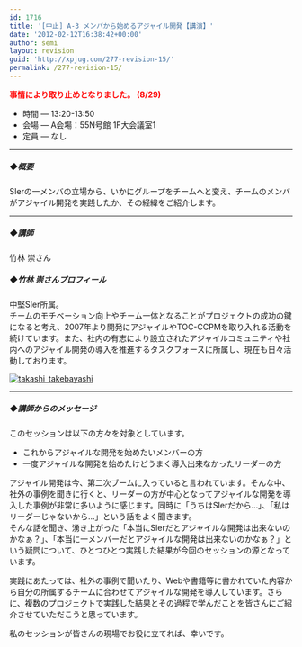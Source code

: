 ```yaml
---
id: 1716
title: '[中止] A-3 メンバから始めるアジャイル開発【講演】'
date: '2012-02-12T16:38:42+00:00'
author: semi
layout: revision
guid: 'http://xpjug.com/277-revision-15/'
permalink: /277-revision-15/
---
```


<font color="red">**事情により取り止めとなりました。 (8/29)**</font>

- 時間 — 13:20-13:50
- 会場 — A会場：55N号館 1F大会議室1
- 定員 — なし

---

##### ◆概要

SIerの一メンバの立場から、いかにグループをチームへと変え、チームのメンバがアジャイル開発を実践したか、その経緯をご紹介します。

---

##### ◆講師

竹林 崇さん

##### ◆竹林 崇さんプロフィール

中堅SIer所属。  
チームのモチベーション向上やチーム一体となることがプロジェクトの成功の鍵になると考え、2007年より開発にアジャイルやTOC-CCPMを取り入れる活動を続けています。また、社内の有志により設立されたアジャイルコミュニティや社内へのアジャイル開発の導入を推進するタスクフォースに所属し、現在も日々活動しております。

[![](http://xpjug.com/wp-content/uploads/2011/08/takashi_takebayashi-150x150.png "takashi_takebayashi")](http://xpjug.com/wp-content/uploads/2011/08/takashi_takebayashi.png)

---

##### ◆講師からのメッセージ

このセッションは以下の方々を対象としています。

- これからアジャイルな開発を始めたいメンバーの方
- 一度アジャイルな開発を始めたけどうまく導入出来なかったリーダーの方

アジャイル開発は今、第二次ブームに入っていると言われています。そんな中、社外の事例を聞きに行くと、リーダーの方が中心となってアジャイルな開発を導入した事例が非常に多いように感じます。同時に「うちはSIerだから…」、「私はリーダーじゃないから…」という話をよく聞きます。  
そんな話を聞き、湧き上がった「本当にSIerだとアジャイルな開発は出来ないのかなぁ？」、「本当に一メンバーだとアジャイルな開発は出来ないのかなぁ？」という疑問について、ひとつひとつ実践した結果が今回のセッションの源となっています。

実践にあたっては、社外の事例で聞いたり、Webや書籍等に書かれていた内容から自分の所属するチームに合わせてアジャイルな開発を導入しています。さらに、複数のプロジェクトで実践した結果とその過程で学んだことを皆さんにご紹介させていただこうと思っています。

私のセッションが皆さんの現場でお役に立てれば、幸いです。